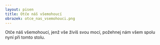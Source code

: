 ```yaml
---
layout: pisen
title: Otče náš všemohoucí
obrazek: otce_nas_vsemohouci.png
---
```


Otče náš všemohoucí, jenž vše živíš svou mocí,
požehnej nám všem spolu nyní při tomto stolu.

